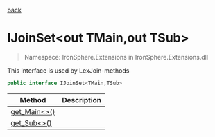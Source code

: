 ﻿[back](/IronSphere.Extensions/types)

# IJoinSet&lt;out TMain,out TSub&gt;

> Namespace: IronSphere.Extensions in  IronSphere.Extensions.dll

This interface is used by LexJoin-methods

```csharp
public interface IJoinSet<TMain,TSub>
```





| Method | Description |
| --- | --- |
| [get_Main&lt;&gt;()](IJoinSet-TMain,TSub-_get_Main--()) |  |
| [get_Sub&lt;&gt;()](IJoinSet-TMain,TSub-_get_Sub--()) |  |

